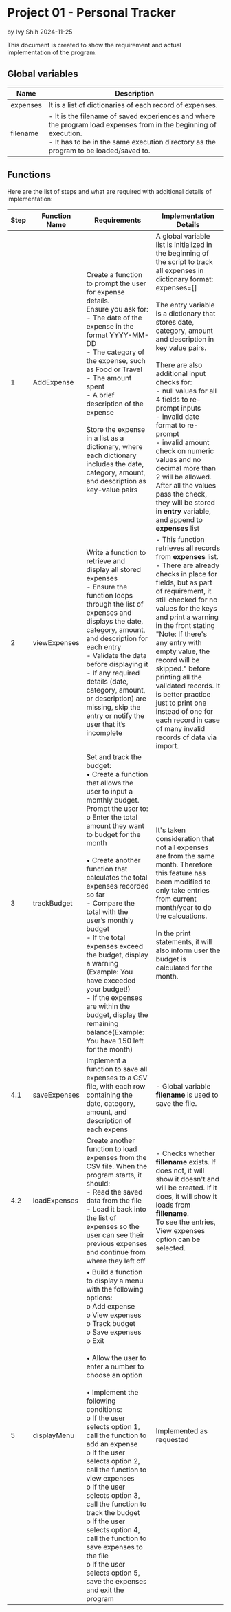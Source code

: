 # Project 01 - Personal Tracker
  by Ivy Shih   2024-11-25

This document is created to show the requirement and actual implementation of the program.

## Global variables

|Name|Description|
|-|-|
|expenses|It is a list of dictionaries of each record of expenses.|
|filename|- It is the filename of saved experiences and where the program load expenses from in the beginning of execution.<br>- It has to be in the same execution directory as the program to be loaded/saved to.|


## Functions
Here are the list of steps and what are required with additional details of implementation:

|Step| Function Name| Requirements| Implementation Details |
|-|-|-|-|
|1| AddExpense | Create a function to prompt the user for expense details.<br>Ensure you ask for:<br>- The date of the expense in the format YYYY-MM-DD<br>- The category of the expense, such as Food or Travel<br>- The amount spent<br>- A brief description of the expense<br><br>Store the expense in a list as a dictionary, where each dictionary includes the date, category, amount, and description as key-value pairs<br>|A global variable list is initialized in the beginning of the script to track all expenses in dictionary format: expenses=[]<br><br>The entry variable is a dictionary that stores date, category, amount and description in key value pairs.  <br><br>There are also additional input checks for:<br>- null values for all 4 fields to re-prompt inputs<br>- invalid date format to re-prompt<br>- invalid amount check on numeric values and no decimal more than 2 will be allowed.<br>After all the values pass the check, they will be stored in **entry** variable, and append to **expenses** list
|2|viewExpenses|Write a function to retrieve and display all stored expenses<br>- Ensure the function loops through the list of expenses and displays the date, category, amount, and description for each entry<br>- Validate the data before displaying it - If any required details (date, category, amount, or description) are missing, skip the entry or notify the user that it’s incomplete|- This function retrieves all records from **expenses** list.<br>- There are already checks in place for fields, but as part of requirement, it still checked for no values for the keys and print a warning in the front stating "Note: If there's any entry with empty value, the record will be skipped." before printing all the validated records.  It is better practice just to print one instead of one for each record in case of many invalid records of data via import.
|3|trackBudget| Set and track the budget:<br>• Create a function that allows the user to input a monthly budget. Prompt the user to:<br>o Enter the total amount they want to budget for the month<br><br>• Create another function that calculates the total expenses recorded so far<br>- Compare the total with the user’s monthly budget<br>- If the total expenses exceed the budget, display a warning (Example: You have exceeded your budget!)<br>- If the expenses are within the budget, display the remaining balance(Example: You have 150 left for the month)|It's taken consideration that not all expenses are from the same month.  Therefore this feature has been modified to only take entries from current month/year to do the calcuations.<br><br>In the print statements, it will also inform user the budget is calculated for the month.|
|4.1|saveExpenses|Implement a function to save all expenses to a CSV file, with each row containing the date, category, amount, and description of each expens|- Global variable **filename** is used to save the file.|
|4.2|loadExpenses|Create another function to load expenses from the CSV file. When the program starts, it should:<br>- Read the saved data from the file<br>- Load it back into the list of expenses so the user can see their previous expenses and continue from where they left off|- Checks whether **fillename** exists.  If does not, it will show it doesn't and will be created.  If it does, it will show it loads from **fillename**.<br>To see the entries, View expenses option can be selected.|
|5|displayMenu|• Build a function to display a menu with the following options:<br>o Add expense<br>o View expenses<br>o Track budget<br>o Save expenses<br>o Exit<br><br>• Allow the user to enter a number to choose an option<br><br>• Implement the following conditions:<br>o If the user selects option 1, call the function to add an expense<br>o If the user selects option 2, call the function to view expenses<br>o If the user selects option 3, call the function to track the budget<br>o If the user selects option 4, call the function to save expenses to the file<br>o If the user selects option 5, save the expenses and exit the program|Implemented as requested|

